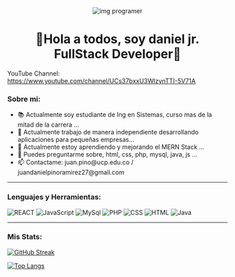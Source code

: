 <div align="center" id="header"> 
    <img src="https://user-images.githubusercontent.com/109497362/220240793-731b494d-d0e6-4ede-b294-82072086d7a9.png" alt="img programer"/>
   <h1>📍Hola a todos, soy daniel jr. FullStack Developer📍</h1>
</div>

YouTube Channel: https://www.youtube.com/channel/UCs37bxxU3WlzynTTI-5V71A

### Sobre mi:

<div align="left">
    <div>
        <ul>
            <li>📚 Actualmente soy estudiante de Ing en Sistemas, curso mas de la mitad de la carrera ...</li>
            <li>🔭 Actualmente trabajo de manera independiente desarrollando aplicaciones para pequeñas empresas...</li>
            <li>🌱 Actualmente estoy aprendiendo y mejorando el MERN Stack ...</li>
            <li>💬 Puedes preguntarme sobre, html, css, php, mysql, java, js ...</li>
            <li>📫 Contactame: juan.pino@ucp.edu.co / juandanielpinoramirez27@gmail.com </li>
        </ul>
    </div>
</div>

---
### Lenguajes y Herramientas:

 <div align="left">   
       <div>
            <img src="https://user-images.githubusercontent.com/109497362/220187899-85f53bbc-c4ad-42b2-8f7a-4dbbc2d0c23e.png" alt="REACT"/>
            <img src="https://user-images.githubusercontent.com/109497362/220187076-d57f6110-9587-46a5-8e0b-6535fc19cb57.png" alt="JavaScript"/>
            <img src="https://user-images.githubusercontent.com/109497362/220187631-1122b129-9d19-4d73-8643-58457d170e1c.png" alt="MySql"/>
            <img src="https://user-images.githubusercontent.com/109497362/220186567-084979ea-c71b-4deb-989e-100e88ffabad.png" alt="PHP"/> 
            <img src="https://user-images.githubusercontent.com/109497362/220185003-b4b3cca6-e4c3-4392-9104-c93339307493.png" alt="CSS"/>
            <img src="https://user-images.githubusercontent.com/109497362/220185010-888b1d33-5757-4c49-b212-ef6819e3d651.png" alt="HTML"/>   
            <img src="https://user-images.githubusercontent.com/109497362/220186801-4619f652-9d0f-4628-b853-bd31b2754c68.png" alt="Java"/>
        </div>
</div>      
   
   ---
   ### Mis Stats:
       
  [![GitHub Streak](http://github-readme-streak-stats.herokuapp.com?user=daniel-pino-r&theme=sea-dark&locale=es)](https://git.io/streak-stats)
  
  [![Top Langs](https://github-readme-stats.vercel.app/api/top-langs/?username=daniel-pino-r&hide_progress=false&locale=es)](https://github.com/anuraghazra/github-readme-stats)


